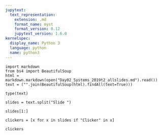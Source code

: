 ```yaml
---
jupytext:
  text_representation:
    extension: .md
    format_name: myst
    format_version: 0.12
    jupytext_version: 1.6.0
kernelspec:
  display_name: Python 3
  language: python
  name: python3
---
```


```{code-cell} ipython3
import markdown
from bs4 import BeautifulSoup
html = markdown.markdown(open("Day02_Systems_2019t2_allslides.md").read())
text = ("".join(BeautifulSoup(html).findAll(text=True)))
```

```{code-cell} ipython3
type(text)
```

```{code-cell} ipython3
slides = text.split("Slide ")
```

```{code-cell} ipython3
slides[1:]
```

```{code-cell} ipython3
clickers = [x for x in slides if "Clicker" in x]
```

```{code-cell} ipython3
clickers
```

```{code-cell} ipython3

```
